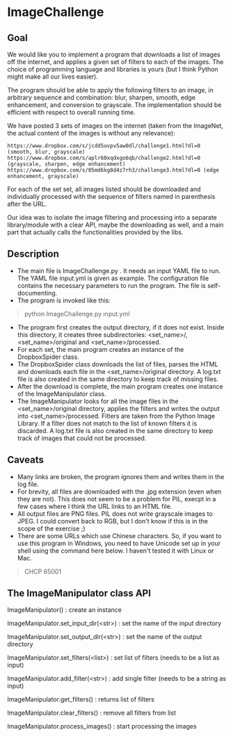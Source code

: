# ImageChallenge

## Goal

We would like you to implement a program that downloads a list of images off the internet, and applies a given set of filters to each of the images. The choice of programming language and libraries is yours (but I think Python might make all our lives easier).

The program should be able to apply the following filters to an image, in arbitrary sequence and combination: blur, sharpen, smooth, edge enhancement, and conversion to grayscale. The implementation should be efficient with respect to overall running time.

We have posted 3 sets of images on the internet (taken from the ImageNet, the actual content of the images is without any relevance):

    https://www.dropbox.com/s/jcdd5uvpv5aw0dl/challenge1.html?dl=0 (smooth, blur, grayscale)
    https://www.dropbox.com/s/aplr60xqdxgo6qb/challenge2.html?dl=0 (grayscale, sharpen, edge enhancement)
    https://www.dropbox.com/s/05md6kg8d4z7rh3/challenge3.html?dl=0 (edge enhancement, grayscale)


For each of the set set, all images listed should be downloaded and individually processed with the sequence of filters named in parenthesis after the URL.

Our idea was to isolate the image filtering and processing into a separate library/module with a clear API, maybe the downloading as well, and a main part that actually calls the functionalities provided by the libs.

## Description

+ The main file is ImageChallenge.py . It needs an input YAML file to run. The YAML file input.yml is given as example. The configuration file contains the necessary parameters to run the program. The file is self-documenting.
+ The program is invoked like this: 
> python ImageChallenge.py input.yml
+ The program first creates the output directory, if it does not exist. Inside this directory, it creates three subdirectories: &lt;set_name&gt;/, &lt;set_name&gt;/original and &lt;set_name&gt;/processed.
+ For each set, the main program creates an instance of the DropboxSpider class.
+ The DropboxSpider class downloads the list of files, parses the HTML and downloads each file in the &lt;set_name&gt;/original directory. A log.txt file is also created in the same directory to keep track of missing files.
+ After the download is complete, the main program creates one instance of the ImageManipulator class.
+ The ImageManipulator looks for all the image files in the &lt;set_name&gt;/original directory, applies the filters and writes the output into &lt;set_name&gt;/processed. Filters are taken from the Python Image Library. If a filter does not match to the list of known filters it is discarded. A log.txt file is also created in the same directory to keep track of images that could not be processed.


## Caveats

+ Many links are broken, the program ignores them and writes them in the log file.
+ For brevity, all files are downloaded with the .jpg extension (even when they are not). This does not seem to be a problem for PIL, execpt in a few cases where I think the URL links to an HTML file.
+ All output files are PNG files. PIL does not write grayscale images to JPEG. I could convert back to RGB, but I don't know if this is in the scope of the exercise ;)
+ There are some URLs which use Chinese characters. So, if you want to use this program in Windows, you need to have Unicode set up in your shell using the command here below. I haven't tested it with Linux or Mac.
> CHCP 65001


## The ImageManipulator class API
  ImageManipulator() : create an instance
  
  ImageManipulator.set_input_dir(&lt;str&gt;)  : set the name of the input directory
  
  ImageManipulator.set_output_dir(&lt;str&gt;) : set the name of the output directory
  
  ImageManipulator.set_filters(&lt;list&gt;)   : set list of filters (needs to be a list as input)
  
  ImageManipulator.add_filter(&lt;str&gt;)     : add single filter (needs to be a string as input)
  
  ImageManipulator.get_filters()         : returns list of filters
  
  ImageManipulator.clear_filters()       : remove all filters from list
  
  ImageManipulator.process_images()      : start processing the images
